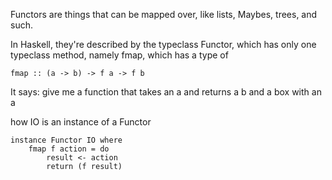 
Functors are things that can be mapped over, like lists, Maybes, trees, and such.

In Haskell, they're described by the typeclass Functor, which has only one typeclass method, namely fmap, which has a type of

```fmap :: (a -> b) -> f a -> f b```

It says: give me a function that takes an a and returns a b and a box with an a

how IO is an instance of a Functor

```
instance Functor IO where  
    fmap f action = do  
        result <- action  
        return (f result)  
```
